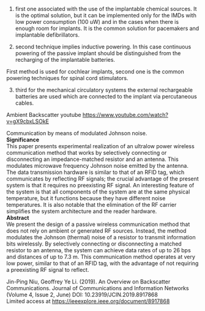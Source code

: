 
1. first one associated with the use of the implantable chemical sources. It is the optimal solution, but it can be implemented only for the IMDs with low power consumption (100 uW) and in the cases when there is enough room for implants. It is the common solution for pacemakers and implantable defibrillators.   

2. second technique implies inductive powering. In this case continuous powering of the passive implant should be distinguished from the recharging of the implantable batteries.

First method is used for cochlear implants, second one is the common powering techniques for spinal cord stimulators.  

3. third for the mechanical circulatory systems the external rechargeable batteries are used which are connected to the implant via percutaneous cables.


Ambient Backscatter youtube https://www.youtube.com/watch?v=gX9cbxLSOkE


Communication by means of modulated Johnson noise.  
**Significance**  
This paper presents experimental realization of an ultralow power wireless communication method that works by selectively connecting or disconnecting an impedance-matched resistor and an antenna. This modulates microwave frequency Johnson noise emitted by the antenna. The data transmission hardware is similar to that of an RFID tag, which communicates by reflecting RF signals; the crucial advantage of the present system is that it requires no preexisting RF signal. An interesting feature of the system is that all components of the system are at the same physical temperature, but it functions because they have different noise temperatures. It is also notable that the elimination of the RF carrier simplifies the system architecture and the reader hardware.  
**Abstract**  
We present the design of a passive wireless communication method that does not rely on ambient or generated RF sources. Instead, the method modulates the Johnson (thermal) noise of a resistor to transmit information bits wirelessly. By selectively connecting or disconnecting a matched resistor to an antenna, the system can achieve data rates of up to 26 bps and distances of up to 7.3 m. This communication method operates at very low power, similar to that of an RFID tag, with the advantage of not requiring a preexisting RF signal to reflect.

Jin-Ping Niu, Geoffrey Ye Li. (2019). An Overview on Backscatter Communications. Journal of Communications and Information Networks (Volume 4, Issue 2, June)
DOI: 10.23919/JCIN.2019.8917868   
Limited access at https://ieeexplore.ieee.org/document/8917868

